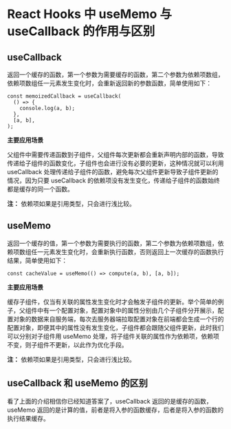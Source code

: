 # React Hooks 中 useMemo 与 useCallback 的作用与区别

## useCallback

返回一个缓存的函数，第一个参数为需要缓存的函数，第二个参数为依赖项数组，依赖项数组任一元素发生变化时，会重新返回新的参数函数，简单使用如下：
```
const memoizedCallback = useCallback(
  () => {
    console.log(a, b);
  },
  [a, b],
);
```

**主要应用场景**

父组件中需要传递函数到子组件，父组件每次更新都会重新声明内部的函数，导致传递给子组件的函数变化，子组件也会进行没有必要的更新，这种情况就可以利用 useCallback 处理传递给子组件的函数，避免每次父组件更新导致子组件更新的情况，因为只要 useCallback 的依赖项没有发生变化，传递给子组件的函数始终都是缓存的同一个函数。

**注：** 依赖项如果是引用类型，只会进行浅比较。

## useMemo

返回一个缓存的值，第一个参数为需要执行的函数，第二个参数为依赖项数组，依赖项数组任一元素发生变化时，会重新执行函数，否则返回上一次缓存的函数执行结果，简单使用如下：

```
const cacheValue = useMemo(() => compute(a, b), [a, b]);
```

**主要应用场景**

缓存子组件，仅当有关联的属性发生变化时才会触发子组件的更新。举个简单的例子，父组件中有一个配置对象，配置对象中的属性分别由几个子组件分开展示，配置对象的数据来自服务端，每次去服务器端拉取配置对象在前端都会生成一个行的配置对象，即便其中的属性没有发生变化，子组件都会跟随父组件更新，此时我们可以分别对子组件用 useMemo 处理，将子组件关联的属性作为依赖项，依赖项不变，则子组件不更新，以此作为优化手段。

**注：** 依赖项如果是引用类型，只会进行浅比较。

## useCallback 和 useMemo 的区别

看了上面的介绍相信你已经知道答案了，useCallback 返回的是缓存的函数，useMemo 返回的是计算的值，前者是将入参的函数缓存，后者是将入参的函数的执行结果缓存。
